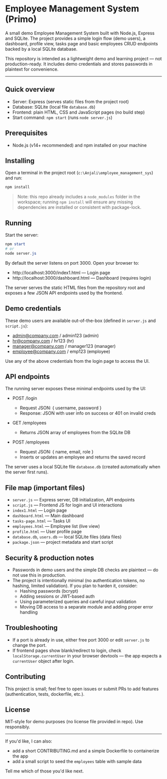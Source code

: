 # Employee Management System (Primo)

A small demo Employee Management System built with Node.js, Express and SQLite. The project provides a simple login flow (demo users), a dashboard, profile view, tasks page and basic employees CRUD endpoints backed by a local SQLite database.

This repository is intended as a lightweight demo and learning project — not production-ready. It includes demo credentials and stores passwords in plaintext for convenience.

---

## Quick overview

- Server: Express (serves static files from the project root)
- Database: SQLite (local file `database.db`)
- Frontend: plain HTML, CSS and JavaScript pages (no build step)
- Start command: `npm start` (runs `node server.js`)

## Prerequisites

- Node.js (v14+ recommended) and npm installed on your machine

## Installing

Open a terminal in the project root (`c:\Anjali\employee_management_sys`) and run:

```powershell
npm install
```

> Note: this repo already includes a `node_modules` folder in the workspace; running `npm install` will ensure any missing dependencies are installed or consistent with package-lock.

## Running

Start the server:

```powershell
npm start
# or
node server.js
```

By default the server listens on port 3000. Open your browser to:

- http://localhost:3000/index1.html  — Login page
- http://localhost:3000/dashboard.html — Dashboard (requires login)

The server serves the static HTML files from the repository root and exposes a few JSON API endpoints used by the frontend.

## Demo credentials

These demo users are available out-of-the-box (defined in `server.js` and `script.js`):

- admin@company.com / admin123  (admin)
- hr@company.com / hr123        (hr)
- manager@company.com / manager123  (manager)
- employee@company.com / emp123 (employee)

Use any of the above credentials from the login page to access the UI.

## API endpoints

The running server exposes these minimal endpoints used by the UI:

- POST /login
  - Request JSON: { username, password }
  - Response: JSON with user info on success or 401 on invalid creds

- GET /employees
  - Returns JSON array of employees from the SQLite DB

- POST /employees
  - Request JSON: { name, email, role }
  - Inserts or updates an employee and returns the saved record

The server uses a local SQLite file `database.db` (created automatically when the server first runs).

## File map (important files)

- `server.js` — Express server, DB initialization, API endpoints
- `script.js` — Frontend JS for login and UI interactions
- `index1.html` — Login page
- `dashboard.html` — Main dashboard
- `tasks-page.html` — Tasks UI
- `employees.html` — Employee list (live view)
- `profile.html` — User profile page
- `database.db`, `users.db` — local SQLite files (data files)
- `package.json` — project metadata and start script

## Security & production notes

- Passwords in demo users and the simple DB checks are plaintext — do not use this in production.
- The project is intentionally minimal (no authentication tokens, no hashing, limited validation). If you plan to harden it, consider:
  - Hashing passwords (bcrypt)
  - Adding sessions or JWT-based auth
  - Using parameterized queries and careful input validation
  - Moving DB access to a separate module and adding proper error handling

## Troubleshooting

- If a port is already in use, either free port 3000 or edit `server.js` to change the port.
- If frontend pages show blank/redirect to login, check `localStorage.currentUser` in your browser devtools — the app expects a `currentUser` object after login.

## Contributing

This project is small; feel free to open issues or submit PRs to add features (authentication, tests, dockerfile, etc.).

## License

MIT-style for demo purposes (no license file provided in repo). Use responsibly.

---

If you'd like, I can also:

- add a short CONTRIBUTING.md and a simple Dockerfile to containerize the app
- add a small script to seed the `employees` table with sample data

Tell me which of those you'd like next.

